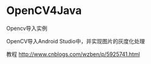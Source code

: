 # OpenCV4Java
Opencv导入实例
>
OpenCV导入Android Studio中，并实现图片的灰度化处理
>
教程 http://www.cnblogs.com/wzben/p/5925741.html
